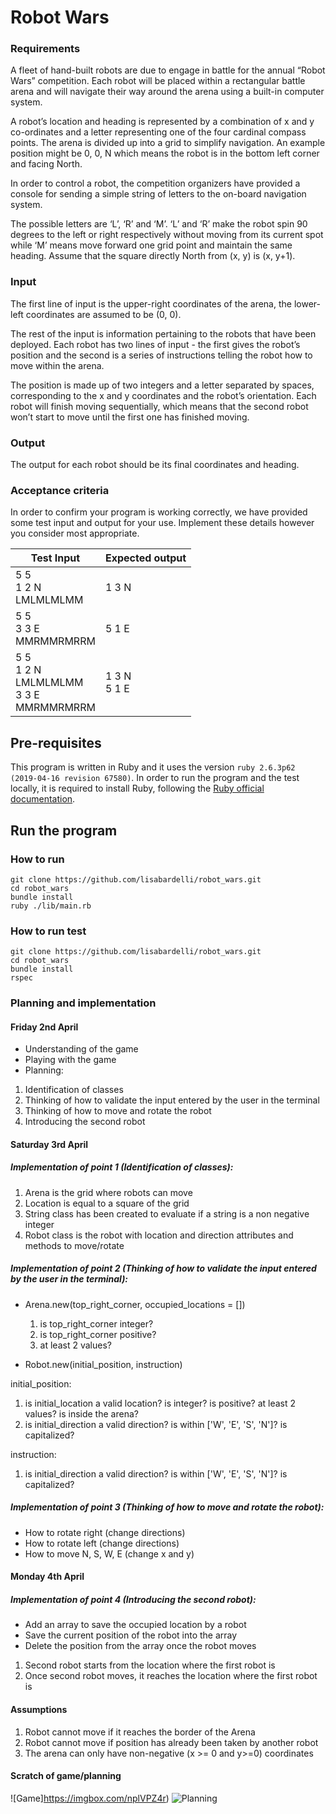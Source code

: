 # Robot Wars
### Requirements
A fleet of hand-built robots are due to engage in battle for the annual “Robot Wars” competition. Each robot will be placed within a rectangular battle arena and will navigate their way around the arena using a built-in computer system.

A robot’s location and heading is represented by a combination of x and y co-ordinates and a letter representing one of the four cardinal compass points. The arena is divided up into a grid to simplify navigation. An example position might be 0, 0, N which means the robot is in the bottom left corner and facing North.

In order to control a robot, the competition organizers have provided a console for sending a simple string of letters to the on-board navigation system. 

The possible letters are ‘L’, ‘R’ and ‘M’. ‘L’ and ‘R’ make the robot spin 90 degrees to the left or right respectively without moving from its current spot while ‘M’ means move forward one grid point and maintain the same heading. Assume that the square directly North from (x, y) is (x, y+1).

### Input
The first line of input is the upper-right coordinates of the arena, the lower-left coordinates are assumed to be (0, 0).

The rest of the input is information pertaining to the robots that have been deployed. Each robot has two lines of input - the first gives the robot’s position and the second is a series of instructions telling the robot how to move within the arena.

The position is made up of two integers and a letter separated by spaces, corresponding to the x and y coordinates and the robot’s orientation. Each robot will finish moving sequentially, which means that the second robot won’t start to move until the first one has finished moving. 

### Output
The output for each robot should be its final coordinates and heading. 

### Acceptance criteria
In order to confirm your program is working correctly, we have provided some test input and output for your use. Implement these details however you consider most appropriate. 


| Test Input | Expected output |
| ---------- | --------------- |
| 5 5<br>1 2 N<br>LMLMLMLMM | 1 3 N|
| 5 5<br>3 3 E<br>MMRMMRMRRM | 5 1 E |
| 5 5<br>1 2 N<br>LMLMLMLMM<br>3 3 E<br>MMRMMRMRRM | 1 3 N<br> 5 1 E |

## Pre-requisites
This program is written in Ruby and it uses the version `ruby 2.6.3p62 (2019-04-16 revision 67580)`. In order to run the program and the test locally, it is required to install Ruby, following the [Ruby official documentation](https://www.ruby-lang.org/en/documentation/installation/).

## Run the program
### How to run

```
git clone https://github.com/lisabardelli/robot_wars.git
cd robot_wars
bundle install
ruby ./lib/main.rb
```

### How to run test

```
git clone https://github.com/lisabardelli/robot_wars.git
cd robot_wars
bundle install
rspec
```

### Planning and implementation

#### Friday 2nd April
- Understanding of the game
- Playing with the game
- Planning:
1. Identification of classes
2. Thinking of how to validate the input entered by the user in the terminal
3. Thinking of how to move and rotate the robot
4. Introducing the second robot


#### Saturday 3rd April

##### Implementation of point 1 (Identification of classes):
1. Arena is the grid where robots can move 
2. Location is equal to a square of the grid
3. String class has been created to evaluate if a string is a non negative integer
4. Robot class is the robot with location and direction attributes and methods to move/rotate

##### Implementation of point 2 (Thinking of how to validate the input entered by the user in the terminal):
- Arena.new(top_right_corner, occupied_locations = [])
    1. is top_right_corner integer?
    2. is top_right_corner positive?
    3. at least 2 values?

- Robot.new(initial_position, instruction)

initial_position:
1. is initial_location a valid location? is integer? is positive? at least 2 values? is inside the arena?
2. is initial_direction a valid direction? is within ['W', 'E', 'S', 'N']? is capitalized?

instruction:
 1. is initial_direction a valid direction? is within ['W', 'E', 'S', 'N']? is capitalized?

##### Implementation of point 3 (Thinking of how to move and rotate the robot):
- How to rotate right (change directions)
- How to rotate left (change directions)
- How to move N, S, W, E (change x and y)


#### Monday 4th April

##### Implementation of point 4 (Introducing the second robot):

- Add an array to save the occupied location by a robot 
- Save the current position of the robot into the array
- Delete the position from the array once the robot moves

1. Second robot starts from the location where the first robot is
2. Once second robot moves, it reaches the location where the first robot is


#### Assumptions

1. Robot cannot move if it reaches the border of the Arena
2. Robot cannot move if position has already been taken by another robot
3. The arena can only have non-negative (x >= 0 and y>=0) coordinates


#### Scratch of game/planning 
![Game]https://imgbox.com/nplVPZ4r)
![Planning](https://imgbox.com/4qd3WRrz)